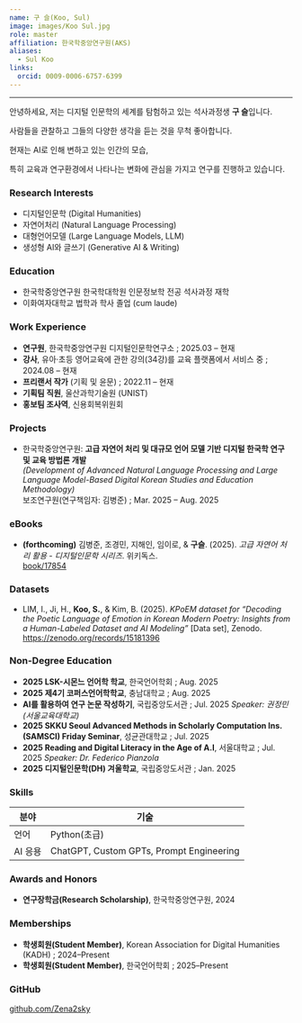 ```yaml
---
name: 구 슬(Koo, Sul)
image: images/Koo Sul.jpg
role: master
affiliation: 한국학중앙연구원(AKS)
aliases:
  - Sul Koo
links:
  orcid: 0009-0006-6757-6399
---
```


---

안녕하세요, 저는 디지털 인문학의 세계를 탐험하고 있는 석사과정생 **구 슬**입니다. 

사람들을 관찰하고 그들의 다양한 생각을 듣는 것을 무척 좋아합니다. 

현재는 AI로 인해 변하고 있는 인간의 모습,

특히 교육과 연구환경에서 나타나는 변화에 관심을 가지고 연구를 진행하고 있습니다.


### Research Interests
- 디지털인문학 (Digital Humanities)  
- 자연어처리 (Natural Language Processing)  
- 대형언어모델 (Large Language Models, LLM)  
- 생성형 AI와 글쓰기 (Generative AI & Writing)

### Education

- 한국학중앙연구원 한국학대학원 인문정보학 전공 석사과정 재학  
- 이화여자대학교 법학과 학사 졸업 (cum laude)

### Work Experience

- **연구원**, 한국학중앙연구원 디지털인문학연구소 ; 2025.03 – 현재  
- **강사**, 유아·초등 영어교육에 관한 강의(34강)를 교육 플랫폼에서 서비스 중 ; 2024.08 – 현재  
- **프리랜서 작가** (기획 및 윤문) ; 2022.11 – 현재   
- **기획팀 직원**, 울산과학기술원 (UNIST)  
- **홍보팀 조사역**, 신용회복위원회

### Projects

- 한국학중앙연구원: **고급 자연어 처리 및 대규모 언어 모델 기반 디지털 한국학 연구 및 교육 방법론 개발**  
  *(Development of Advanced Natural Language Processing and Large Language Model-Based Digital Korean Studies and Education Methodology)*  
  보조연구원(연구책임자: 김병준) ; Mar. 2025 – Aug. 2025

### eBooks
- **(forthcoming)** 김병준, 조경민, 지해인, 임이로, & **구슬**. (2025). *고급 자연어 처리 활용 - 디지털인문학 시리즈*. 위키독스.  
  <a href="https://wikidocs.net/book/17854" target="_blank">book/17854</a>

### Datasets
- LIM, I., Ji, H., **Koo, S.**, & Kim, B. (2025). *KPoEM dataset for “Decoding the Poetic Language of Emotion in Korean Modern Poetry: Insights from a Human-Labeled Dataset and AI Modeling”* [Data set], Zenodo. https://zenodo.org/records/15181396

### Non-Degree Education

- **2025 LSK-시몬느 언어학 학교**, 한국언어학회 ; Aug. 2025  
- **2025 제4기 코퍼스언어학학교**, 충남대학교 ; Aug. 2025  
- **AI를 활용하여 연구 논문 작성하기**, 국립중앙도서관 ; Jul. 2025 *Speaker: 권정민 (서울교육대학교)*  
- **2025 SKKU Seoul Advanced Methods in Scholarly Computation Ins. (SAMSCI) Friday Seminar**, 성균관대학교 ; Jul. 2025  
- **2025 Reading and Digital Literacy in the Age of A.I**, 서울대학교 ; Jul. 2025 *Speaker: Dr. Federico Pianzola*
- **2025 디지털인문학(DH) 겨울학교**, 국립중앙도서관 ; Jan. 2025  

### Skills

| 분야 | 기술 |
|------|------|
| 언어 | Python(초급) |
| AI 응용 | ChatGPT, Custom GPTs, Prompt Engineering |

### Awards and Honors

- **연구장학금(Research Scholarship)**, 한국학중앙연구원, 2024

### Memberships

- **학생회원(Student Member)**, Korean Association for Digital Humanities (KADH) ; 2024–Present  
- **학생회원(Student Member)**, 한국언어학회 ; 2025–Present  

### GitHub

<a href="https://github.com/Zena2sky" target="_blank">github.com/Zena2sky</a>

